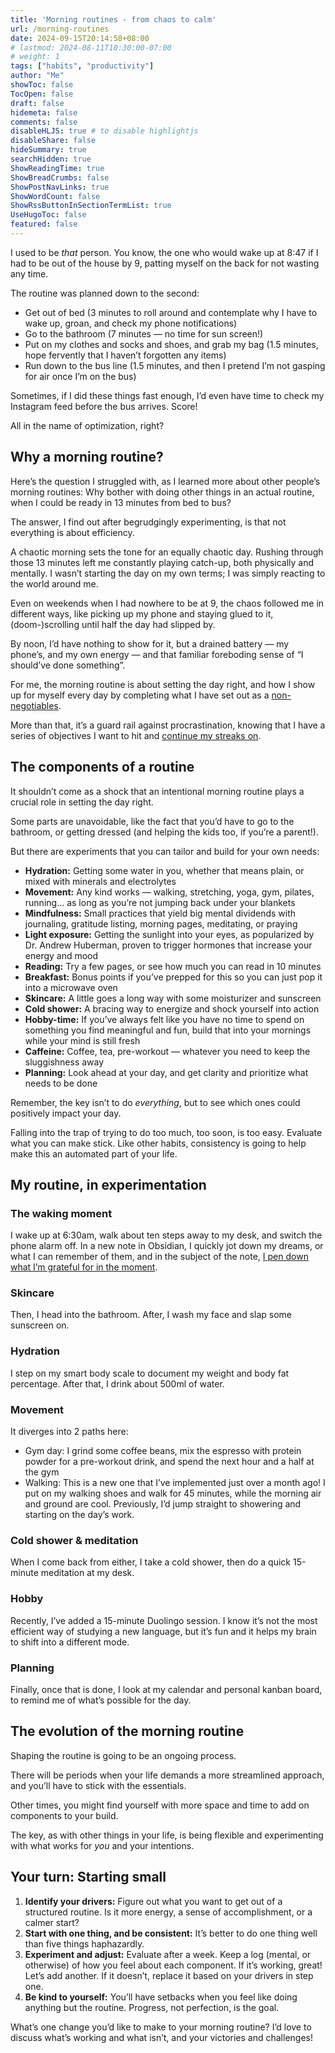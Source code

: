 ```yaml
---
title: 'Morning routines - from chaos to calm'
url: /morning-routines
date: 2024-09-15T20:14:58+08:00
# lastmod: 2024-08-11T10:30:00-07:00
# weight: 1
tags: ["habits", "productivity"]
author: "Me"
showToc: false
TocOpen: false
draft: false
hidemeta: false
comments: false
disableHLJS: true # to disable highlightjs
disableShare: false
hideSummary: true
searchHidden: true
ShowReadingTime: true
ShowBreadCrumbs: false
ShowPostNavLinks: true
ShowWordCount: false
ShowRssButtonInSectionTermList: true
UseHugoToc: false
featured: false
---
```


I used to be *that* person. You know, the one who would wake up at 8:47 if I had to be out of the house by 9, patting myself on the back for not wasting any time.

The routine was planned down to the second: 
- Get out of bed (3 minutes to roll around and contemplate why I have to wake up, groan, and check my phone notifications)
- Go to the bathroom (7 minutes — no time for sun screen!)
- Put on my clothes and socks and shoes, and grab my bag (1.5 minutes, hope fervently that I haven’t forgotten any items)
- Run down to the bus line (1.5 minutes, and then I pretend I’m not gasping for air once I’m on the bus) 

Sometimes, if I did these things fast enough, I’d even have time to check my Instagram feed before the bus arrives. Score!

All in the name of optimization, right? 

## Why a morning routine?

Here’s the question I struggled with, as I learned more about other people’s morning routines: Why bother with doing other things in an actual routine, when I could be ready in 13 minutes from bed to bus? 

The answer, I find out after begrudgingly experimenting, is that not everything is about efficiency. 

A chaotic morning sets the tone for an equally chaotic day. Rushing through those 13 minutes left me constantly playing catch-up, both physically and mentally. I wasn’t starting the day on my own terms; I was simply reacting to the world around me.

Even on weekends when I had nowhere to be at 9, the chaos followed me in different ways, like picking up my phone and staying glued to it, (doom-)scrolling until half the day had slipped by. 

By noon, I’d have nothing to show for it, but a drained battery — my phone’s, and my own energy — and that familiar foreboding sense of “I should’ve done something”.

For me, the morning routine is about setting the day right, and how I show up for myself every day by completing what I have set out as a [non-negotiables](/non-negotiables).

More than that, it’s a guard rail against procrastination, knowing that I have a series of objectives I want to hit and [continue my streaks on](/streaks). 

## The components of a routine

It shouldn’t come as a shock that an intentional morning routine plays a crucial role in setting the day right. 

Some parts are unavoidable, like the fact that you’d have to go to the bathroom, or getting dressed (and helping the kids too, if you’re a parent!).

But there are experiments that you can tailor and build for your own needs:
- **Hydration:** Getting some water in you, whether that means plain, or mixed with minerals and electrolytes
- **Movement:** Any kind works — walking, stretching, yoga, gym, pilates, running… as long as you’re not jumping back under your blankets
- **Mindfulness:** Small practices that yield big mental dividends with journaling, gratitude listing, morning pages, meditating, or praying
- **Light exposure:** Getting the sunlight into your eyes, as popularized by Dr. Andrew Huberman, proven to trigger hormones that increase your energy and mood
- **Reading:** Try a few pages, or see how much you can read in 10 minutes
- **Breakfast:** Bonus points if you’ve prepped for this so you can just pop it into a microwave oven
- **Skincare:** A little goes a long way with some moisturizer and sunscreen
- **Cold shower:** A bracing way to energize and shock yourself into action
- **Hobby-time:** If you’ve always felt like you have no time to spend on something you find meaningful and fun, build that into your mornings while your mind is still fresh
- **Caffeine:** Coffee, tea, pre-workout — whatever you need to keep the sluggishness away
- **Planning:** Look ahead at your day, and get clarity and prioritize what needs to be done

Remember, the key isn’t to do *everything*, but to see which ones could positively impact your day.

Falling into the trap of trying to do too much, too soon, is too easy. Evaluate what you can make stick. Like other habits, consistency is going to help make this an automated part of your life. 

## My routine, in experimentation

### The waking moment
I wake up at 6:30am, walk about ten steps away to my desk, and switch the phone alarm off. In a new note in Obsidian, I quickly jot down my dreams, or what I can remember of them, and in the subject of the note, [I pen down what I’m grateful for in the moment](/waking).

### Skincare
Then, I head into the bathroom. After, I wash my face and slap some sunscreen on.

### Hydration
I step on my smart body scale to document my weight and body fat percentage. After that, I drink about 500ml of water.

### Movement
It diverges into 2 paths here:
- Gym day: I grind some coffee beans, mix the espresso with protein powder for a pre-workout drink, and spend the next hour and a half at the gym
- Walking: This is a new one that I’ve implemented just over a month ago! I put on my walking shoes and walk for 45 minutes, while the morning air and ground are cool. Previously, I’d jump straight to showering and starting on the day’s work.

### Cold shower & meditation
When I come back from either, I take a cold shower, then do a quick 15-minute meditation at my desk.

### Hobby
Recently, I’ve added a 15-minute Duolingo session. I know it’s not the most efficient way of studying a new language, but it’s fun and it helps my brain to shift into a different mode.

### Planning
Finally, once that is done, I look at my calendar and personal kanban board, to remind me of what’s possible for the day.

## The evolution of the morning routine

Shaping the routine is going to be an ongoing process. 

There will be periods when your life demands a more streamlined approach, and you’ll have to stick with the essentials. 

Other times, you might find yourself with more space and time to add on components to your build. 

The key, as with other things in your life, is being flexible and experimenting with what works for *you* and your intentions. 

## Your turn: Starting small 

1. **Identify your drivers:** Figure out what you want to get out of a structured routine. Is it more energy, a sense of accomplishment, or a calmer start?
2. **Start with one thing, and be consistent:** It’s better to do one thing well than five things haphazardly.
3. **Experiment and adjust:** Evaluate after a week. Keep a log (mental, or otherwise) of how you feel about each component. If it’s working, great! Let’s add another. If it doesn’t, replace it based on your drivers in step one. 
4. **Be kind to yourself:** You’ll have setbacks when you feel like doing anything but the routine. Progress, not perfection, is the goal.

What’s one change you’d like to make to your morning routine? I’d love to discuss what’s working and what isn’t, and your victories and challenges!

